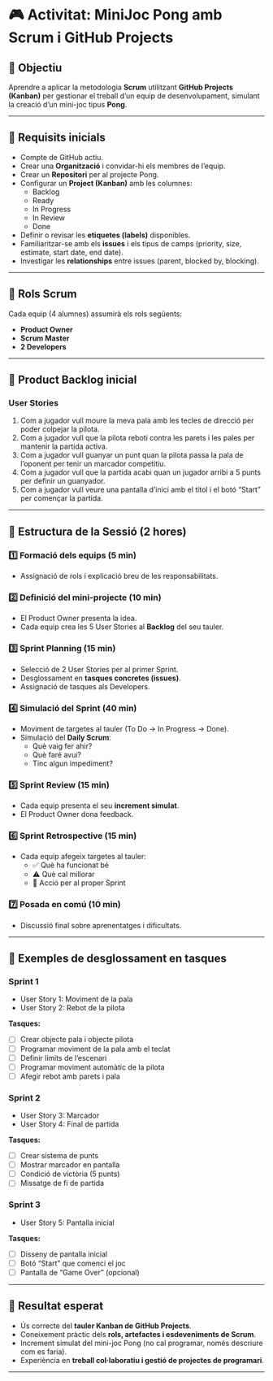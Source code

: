 # 🎮 Activitat: MiniJoc Pong amb Scrum i GitHub Projects

## 📌 Objectiu
Aprendre a aplicar la metodologia **Scrum** utilitzant **GitHub Projects (Kanban)** per gestionar el treball d’un equip de desenvolupament, simulant la creació d’un mini-joc tipus **Pong**.

---

## 🚀 Requisits inicials
- Compte de GitHub actiu.
- Crear una **Organització** i convidar-hi els membres de l’equip.
- Crear un **Repositori** per al projecte Pong.
- Configurar un **Project (Kanban)** amb les columnes:
  - Backlog
  - Ready
  - In Progress
  - In Review
  - Done
- Definir o revisar les **etiquetes (labels)** disponibles.
- Familiaritzar-se amb els **issues** i els tipus de camps (priority, size, estimate, start date, end date).
- Investigar les **relationships** entre issues (parent, blocked by, blocking).

---

## 👥 Rols Scrum
Cada equip (4 alumnes) assumirà els rols següents:
- **Product Owner**
- **Scrum Master**
- **2 Developers**

---

## 📝 Product Backlog inicial
### User Stories
1. Com a jugador vull moure la meva pala amb les tecles de direcció per poder colpejar la pilota.  
2. Com a jugador vull que la pilota reboti contra les parets i les pales per mantenir la partida activa.  
3. Com a jugador vull guanyar un punt quan la pilota passa la pala de l’oponent per tenir un marcador competitiu.  
4. Com a jugador vull que la partida acabi quan un jugador arribi a 5 punts per definir un guanyador.  
5. Com a jugador vull veure una pantalla d’inici amb el títol i el botó “Start” per començar la partida.  

---

## 📆 Estructura de la Sessió (2 hores)

### 1️⃣ Formació dels equips (5 min)
- Assignació de rols i explicació breu de les responsabilitats.

### 2️⃣ Definició del mini-projecte (10 min)
- El Product Owner presenta la idea.
- Cada equip crea les 5 User Stories al **Backlog** del seu tauler.

### 3️⃣ Sprint Planning (15 min)
- Selecció de 2 User Stories per al primer Sprint.
- Desglossament en **tasques concretes (issues)**.
- Assignació de tasques als Developers.

### 4️⃣ Simulació del Sprint (40 min)
- Moviment de targetes al tauler (To Do → In Progress → Done).
- Simulació del **Daily Scrum**:
  - Què vaig fer ahir?
  - Què faré avui?
  - Tinc algun impediment?

### 5️⃣ Sprint Review (15 min)
- Cada equip presenta el seu **increment simulat**.
- El Product Owner dona feedback.

### 6️⃣ Sprint Retrospective (15 min)
- Cada equip afegeix targetes al tauler:
  - ✅ Què ha funcionat bé
  - ⚠️ Què cal millorar
  - 🎯 Acció per al proper Sprint

### 7️⃣ Posada en comú (10 min)
- Discussió final sobre aprenentatges i dificultats.

---

## 🧩 Exemples de desglossament en tasques

### Sprint 1
- User Story 1: Moviment de la pala
- User Story 2: Rebot de la pilota

**Tasques:**
- [ ] Crear objecte pala i objecte pilota  
- [ ] Programar moviment de la pala amb el teclat  
- [ ] Definir límits de l’escenari  
- [ ] Programar moviment automàtic de la pilota  
- [ ] Afegir rebot amb parets i pala  

### Sprint 2
- User Story 3: Marcador
- User Story 4: Final de partida

**Tasques:**
- [ ] Crear sistema de punts  
- [ ] Mostrar marcador en pantalla  
- [ ] Condició de victòria (5 punts)  
- [ ] Missatge de fi de partida  

### Sprint 3
- User Story 5: Pantalla inicial

**Tasques:**
- [ ] Disseny de pantalla inicial  
- [ ] Botó “Start” que comenci el joc  
- [ ] Pantalla de “Game Over” (opcional)  

---

## 🏁 Resultat esperat
- Ús correcte del **tauler Kanban de GitHub Projects**.  
- Coneixement pràctic dels **rols, artefactes i esdeveniments de Scrum**.  
- Increment simulat del mini-joc Pong (no cal programar, només descriure com es faria).  
- Experiència en **treball col·laboratiu i gestió de projectes de programari**.  

---
